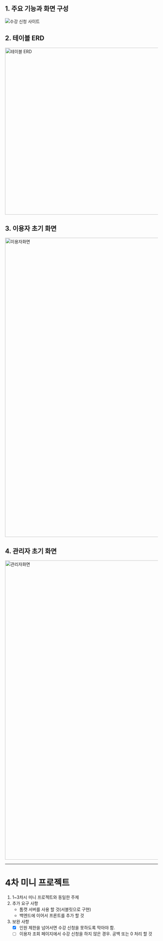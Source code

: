 ## 1. 주요 기능과 화면 구성
![수강 신청 사이트](https://user-images.githubusercontent.com/90540377/216827946-2440cb69-6125-42a2-ade3-30b197ff0596.png)

## 2. 테이블 ERD
<img width="549" alt="테이블 ERD" src="https://user-images.githubusercontent.com/90540377/216829015-1867f439-e0eb-436a-8f8e-54fb22c8eb68.png">

## 3. 이용자 초기 화면
<img width="984" alt="이용자화면" src="https://user-images.githubusercontent.com/90540377/216828703-4157038d-cd22-4fd9-b346-2d0402b25f9c.png">

## 4. 관리자 초기 화면
<img width="984" alt="관리자화면" src="https://user-images.githubusercontent.com/90540377/216828739-ed2cec98-55cb-4784-be86-6d06338491a2.png">

---

# 4차 미니 프로젝트
1. 1~3차시 미니 프로젝트와 동일한 주제    
2. 추가 요구 사항
    - 톰캣 서버를 사용 할 것(서블릿으로 구현)
    - 백엔드에 이어서 프론트를 추가 할 것
3. 보완 사항
    - [x] 인원 제한을 넘어서면 수강 신청을 못하도록 막아야 함.
    - [ ] 이용자 조회 페이지에서 수강 신청을 하지 않은 경우. 공백 또는 0 처리 할 것

